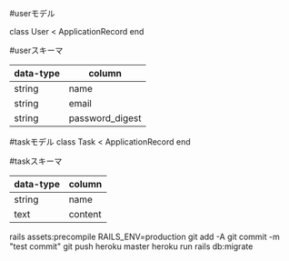 #userモデル

  class User < ApplicationRecord
  end

#userスキーマ


  |data-type|column|
  |:--|--
  |string |name|
  |string |email|
  |string |password_digest|



#taskモデル
  class Task < ApplicationRecord
  end

#taskスキーマ

  |data-type|column|
  |:--|--
  |string |name|
  |text |content|


  rails assets:precompile RAILS_ENV=production
  git add -A
  git commit -m "test commit"
  git push heroku master
  heroku run rails db:migrate

